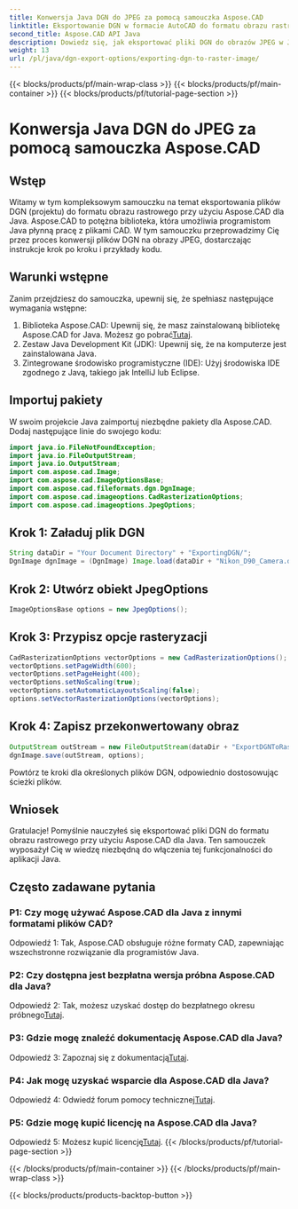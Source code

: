 ```yaml
---
title: Konwersja Java DGN do JPEG za pomocą samouczka Aspose.CAD
linktitle: Eksportowanie DGN w formacie AutoCAD do formatu obrazu rastrowego
second_title: Aspose.CAD API Java
description: Dowiedz się, jak eksportować pliki DGN do obrazów JPEG w Javie przy użyciu Aspose.CAD. Ten samouczek krok po kroku poprowadzi Cię przez ten proces bez wysiłku.
weight: 13
url: /pl/java/dgn-export-options/exporting-dgn-to-raster-image/
---
```


{{< blocks/products/pf/main-wrap-class >}}
{{< blocks/products/pf/main-container >}}
{{< blocks/products/pf/tutorial-page-section >}}

# Konwersja Java DGN do JPEG za pomocą samouczka Aspose.CAD

## Wstęp

Witamy w tym kompleksowym samouczku na temat eksportowania plików DGN (projektu) do formatu obrazu rastrowego przy użyciu Aspose.CAD dla Java. Aspose.CAD to potężna biblioteka, która umożliwia programistom Java płynną pracę z plikami CAD. W tym samouczku przeprowadzimy Cię przez proces konwersji plików DGN na obrazy JPEG, dostarczając instrukcje krok po kroku i przykłady kodu.

## Warunki wstępne

Zanim przejdziesz do samouczka, upewnij się, że spełniasz następujące wymagania wstępne:
1.  Biblioteka Aspose.CAD: Upewnij się, że masz zainstalowaną bibliotekę Aspose.CAD for Java. Możesz go pobrać[Tutaj](https://releases.aspose.com/cad/java/).
2. Zestaw Java Development Kit (JDK): Upewnij się, że na komputerze jest zainstalowana Java.
3. Zintegrowane środowisko programistyczne (IDE): Użyj środowiska IDE zgodnego z Javą, takiego jak IntelliJ lub Eclipse.

## Importuj pakiety

W swoim projekcie Java zaimportuj niezbędne pakiety dla Aspose.CAD. Dodaj następujące linie do swojego kodu:

```java
import java.io.FileNotFoundException;
import java.io.FileOutputStream;
import java.io.OutputStream;
import com.aspose.cad.Image;
import com.aspose.cad.ImageOptionsBase;
import com.aspose.cad.fileformats.dgn.DgnImage;
import com.aspose.cad.imageoptions.CadRasterizationOptions;
import com.aspose.cad.imageoptions.JpegOptions;
```

## Krok 1: Załaduj plik DGN

```java
String dataDir = "Your Document Directory" + "ExportingDGN/";
DgnImage dgnImage = (DgnImage) Image.load(dataDir + "Nikon_D90_Camera.dgn");
```

## Krok 2: Utwórz obiekt JpegOptions

```java
ImageOptionsBase options = new JpegOptions();
```

## Krok 3: Przypisz opcje rasteryzacji

```java
CadRasterizationOptions vectorOptions = new CadRasterizationOptions();
vectorOptions.setPageWidth(600);
vectorOptions.setPageHeight(400);
vectorOptions.setNoScaling(true);
vectorOptions.setAutomaticLayoutsScaling(false);
options.setVectorRasterizationOptions(vectorOptions);
```

## Krok 4: Zapisz przekonwertowany obraz

```java
OutputStream outStream = new FileOutputStream(dataDir + "ExportDGNToRasterImage_Out.jpg");
dgnImage.save(outStream, options);
```

Powtórz te kroki dla określonych plików DGN, odpowiednio dostosowując ścieżki plików.

## Wniosek

Gratulacje! Pomyślnie nauczyłeś się eksportować pliki DGN do formatu obrazu rastrowego przy użyciu Aspose.CAD dla Java. Ten samouczek wyposażył Cię w wiedzę niezbędną do włączenia tej funkcjonalności do aplikacji Java.

## Często zadawane pytania

### P1: Czy mogę używać Aspose.CAD dla Java z innymi formatami plików CAD?

Odpowiedź 1: Tak, Aspose.CAD obsługuje różne formaty CAD, zapewniając wszechstronne rozwiązanie dla programistów Java.

### P2: Czy dostępna jest bezpłatna wersja próbna Aspose.CAD dla Java?

 Odpowiedź 2: Tak, możesz uzyskać dostęp do bezpłatnego okresu próbnego[Tutaj](https://releases.aspose.com/).

### P3: Gdzie mogę znaleźć dokumentację Aspose.CAD dla Java?

 Odpowiedź 3: Zapoznaj się z dokumentacją[Tutaj](https://reference.aspose.com/cad/java/).

### P4: Jak mogę uzyskać wsparcie dla Aspose.CAD dla Java?

 Odpowiedź 4: Odwiedź forum pomocy technicznej[Tutaj](https://forum.aspose.com/c/cad/19).

### P5: Gdzie mogę kupić licencję na Aspose.CAD dla Java?

 Odpowiedź 5: Możesz kupić licencję[Tutaj](https://purchase.aspose.com/buy).
{{< /blocks/products/pf/tutorial-page-section >}}

{{< /blocks/products/pf/main-container >}}
{{< /blocks/products/pf/main-wrap-class >}}

{{< blocks/products/products-backtop-button >}}
